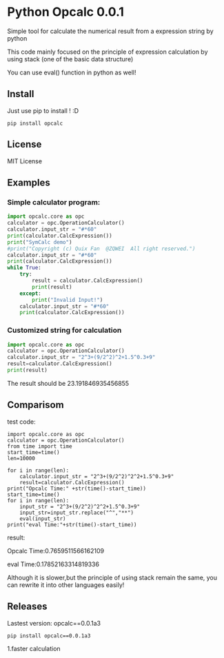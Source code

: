 # Python Opcalc 0.0.1

Simple tool for calculate the numerical result from a expression string by python

This code mainly focused on the principle of expression calculation by using stack (one of the basic data structure)

You can use eval() function in python as well!

## Install

Just use pip to install ! :D
```
pip install opcalc
```

## License

MIT License

## Examples

### Simple calculator program:

```python
import opcalc.core as opc
calculator = opc.OperationCalculator()
calculator.input_str = "#*60"
print(calculator.CalcExpression())
print("SymCalc demo")
#print("Copyright (c) Quix Fan  @ZQWEI  All right reserved.")
calculator.input_str = "#*60"
print(calculator.CalcExpression())
while True:
    try:
        result = calculator.CalcExpression()
        print(result)
    except:
        print("Invalid Input!")
    calculator.input_str = "#*60"
    print(calculator.CalcExpression())
```

### Customized string for calculation
```python
import opcalc.core as opc
calculator = opc.OperationCalculator()
calculator.input_str = "2^3+(9/2^2)^2+1.5^0.3+9"
result=calculator.CalcExpression()
print(result)
```

The result should be 23.191846935456855

## Comparisom
test code:

```,python
import opcalc.core as opc
calculator = opc.OperationCalculator()
from time import time
start_time=time()
len=10000

for i in range(len):
    calculator.input_str = "2^3+(9/2^2)^2^2+1.5^0.3+9"
    result=calculator.CalcExpression()
print("Opcalc Time:" +str(time()-start_time))
start_time=time()
for i in range(len):
    input_str = "2^3+(9/2^2)^2^2+1.5^0.3+9"
    input_str=input_str.replace("^","**")
    eval(input_str)
print("eval Time:"+str(time()-start_time))
```

result:

Opcalc Time:0.7659511566162109

eval Time:0.17852163314819336

Although it is slower,but the principle of using stack remain the same, you can rewrite it into other languages easily!

## Releases
Lastest version: opcalc==0.0.1a3
```
pip install opcalc==0.0.1a3
```
1.faster calculation

